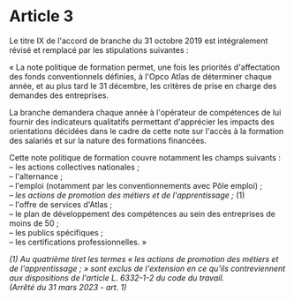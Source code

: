 # Article 3

Le titre IX de l'accord de branche du 31 octobre 2019 est intégralement révisé et remplacé par les stipulations suivantes :

« La note politique de formation permet, une fois les priorités d'affectation des fonds conventionnels définies, à l'Opco Atlas de déterminer chaque année, et au plus tard le 31 décembre, les critères de prise en charge des demandes des entreprises.

La branche demandera chaque année à l'opérateur de compétences de lui fournir des indicateurs qualitatifs permettant d'apprécier les impacts des orientations décidées dans le cadre de cette note sur l'accès à la formation des salariés et sur la nature des formations financées.

Cette note politique de formation couvre notamment les champs suivants :  
 – les actions collectives nationales ;  
 – l'alternance ;  
 – l'emploi (notamment par les conventionnements avec Pôle emploi) ;  
*– les actions de promotion des métiers et de l'apprentissage ;* (1)   
 – l'offre de services d'Atlas ;  
 – le plan de développement des compétences au sein des entreprises de moins de 50 ;  
 – les publics spécifiques ;  
 – les certifications professionnelles. »

 *(1) Au quatrième tiret les termes « les actions de promotion des métiers et de l'apprentissage ; » sont exclus de l'extension en ce qu'ils contreviennent aux dispositions de l'article L. 6332-1-2 du code du travail.  
 (Arrêté du 31 mars 2023 - art. 1)*

